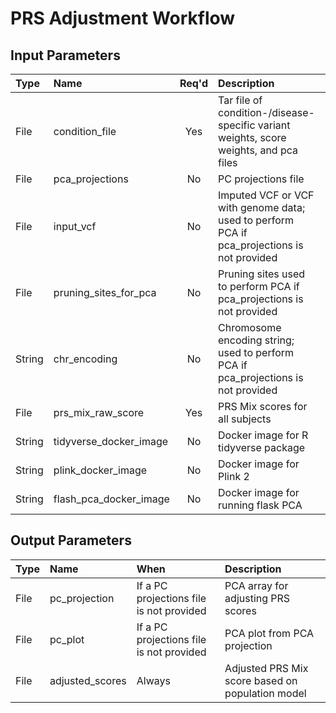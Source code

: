 # PRS Adjustment Workflow

## Input Parameters

| Type | Name | Req'd | Description | Default Value |
| :--- | :--- | :---: | :--- | :--- |
| File | condition_file | Yes | Tar file of condition-/disease-specific variant weights, score weights, and pca files | |
| File | pca_projections | No | PC projections file | |
| File | input_vcf | No | Imputed VCF or VCF with genome data; used to perform PCA if pca_projections is not provided | |
| File | pruning_sites_for_pca | No | Pruning sites used to perform PCA if pca_projections is not provided | |
| String | chr_encoding | No | Chromosome encoding string; used to perform PCA if pca_projections is not provided | |
| File | prs_mix_raw_score | Yes | PRS Mix scores for all subjects | |
| String | tidyverse_docker_image | No | Docker image for R tidyverse package | rocker/tidyverse@sha256:0adaf2b74b0aa79dada2e829481fa63207d15cd73fc1d8afc37e36b03778f7e1 |
| String | plink_docker_image | No | Docker image for Plink 2 | us.gcr.io/broad-dsde-methods/plink2_docker@sha256:4455bf22ada6769ef00ed0509b278130ed98b6172c91de69b5bc2045a60de124 |
| String | flash_pca_docker_image | No | Docker image for running flask PCA | us.gcr.io/broad-dsde-methods/flashpca_docker@sha256:2f3ff1614b00f9c8f271be85fd8875fbddccb7566712b537488d14a2526ccf7f |

## Output Parameters

| Type | Name | When | Description |
| :--- | :--- | :--- | :--- |
| File | pc_projection | If a PC projections file is not provided | PCA array for adjusting PRS scores |
| File | pc_plot | If a PC projections file is not provided | PCA plot from PCA projection |
| File | adjusted_scores | Always | Adjusted PRS Mix score based on population model |
